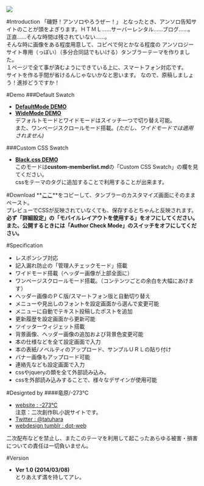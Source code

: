 ![](https://31.media.tumblr.com/1bced828fc89ebc9f1e40fa527ec9faa/tumblr_inline_n2004r9HHM1sal4rt.png)
  
#Introduction
「磯野！アンソロやろうぜー！」
となったとき、アンソロ告知サイトのことが頭をよぎります。ＨＴＭＬ……サーバーレンタル……ブログ……。    
正直……そんな時間は残されていない……。  
そんな時に画像をある程度用意して、コピペで何とかなる程度の  アンソロジーサイト専用（っぽい）（多分合同誌でもいける）タンブラーテーマを作りました。  
１ページで全て事が済むようにできている上に、スマートフォン対応です。  
サイトを作る手間が省けるんじゃないかなと思います。  なので、原稿しましょう！進捗どうですか！

#Demo
###Default Swatch
* [**DefaultMode DEMO**](http://wonderer-demo.tumblr.com/)  
* [**WideMode DEMO**](http://wonderer-demo.tumblr.com/wide)  
デフォルトモードとワイドモードはスイッチ一つで切り替え可能。  
また、ワンページスクロールモード搭載。*(ただし、ワイドモードでは適用されません)*  

###Custom CSS Swatch
* [**Black.css DEMO**](http://wonderer-demo.tumblr.com/black)  
このモードは**custom-memberlist.md**の「Custom CSS Swatch」の欄を見てください。  
cssをテーマのタグに追加することで利用することが出来ます。  

#Download
**[ここ](https://raw.github.com/273c/template/master/tumblr-theme/wonderer/template_wonderer.html)**をコピーして、タンブラーのカスタマイズ画面にそのままペースト。  
プレビューでCSSが反映されていなくても、保存するとちゃんと反映されます。  
**必ず「詳細設定」の「モバイルレイアウトを使用する」をオフにしてください。**  
**また、公開するときには「Author Check Mode」のスイッチをオフにしてください。**

#Specification
* レスポンシブ対応
* 記入漏れ防止の「管理人チェックモード」搭載
* ワイドモード搭載（ヘッダー画像が上部全面に）
* ワンページスクロールモード搭載。（コンテンツごとの余白を大幅にあけます）
* ヘッダー画像のＰＣ版/スマートフォン版と自動切り替え
* メニューや見出しのフォントを設定画面から選んで変更可能
* メニューに自動でテキスト投稿したポストを追加
* 更新履歴を設定画面から更新可能
* ツイッターウィジェット搭載
* 背景画像、ヘッダー画像の追加および背景色変更可能
* 本の仕様などを全て設定画面で入力
* 本の表紙/ノベルティのアップロード、サンプルＵＲＬの貼り付け
* バナー画像もアップロード可能
* 連絡先なども設定画面で入力
* cssやjqueryの類を全て外部読み込み。   
* cssを外部読み込みすることで、様々なデザインが使用可能

#Designted by
####竜原/-273℃
* [website : -273℃](http://triste.undo.jp/)  
注意：二次創作BL小説サイトです。
* [Twitter : @tatuhara](https://twitter.com/tatuhara)
* [webdesign tumblr : dot-web](http://dot-web.tumblr.com/)  

二次配布などを禁止し、またこのテーマを利用して起こったあらゆる被害・損害についての責任は一切負いません。

#Version  
* **Ver 1.0 (2014/03/08)**  
とりあえず満を持してアレ。


